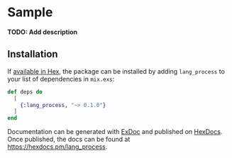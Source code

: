 # Sample

**TODO: Add description**

## Installation

If [available in Hex](https://hex.pm/docs/publish), the package can be installed
by adding `lang_process` to your list of dependencies in `mix.exs`:

```elixir
def deps do
  [
    {:lang_process, "~> 0.1.0"}
  ]
end
```

Documentation can be generated with [ExDoc](https://github.com/elixir-lang/ex_doc)
and published on [HexDocs](https://hexdocs.pm). Once published, the docs can
be found at <https://hexdocs.pm/lang_process>.

